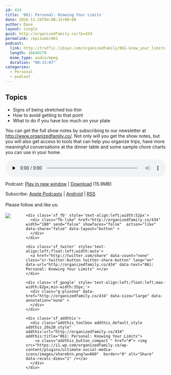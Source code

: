 ```yaml
---
id: 434
title: '061: Personal: Knowing Your Limits'
date: 2016-11-28T04:00:32+00:00
author: Dave
layout: single
guid: http://organizedfamily.co/?p=434
permalink: /episode/061
podcast:
  link: http://traffic.libsyn.com/organizedfamily/061-know_your_limits.mp3
  length: 16640270
  mime_type: audio/mpeg
  duration: "00:15:07"
categories:
  - Personal
  - podcast
---
```

## Topics

  * Signs of being stretched too thin
  * How to avoid getting to that point
  * What to do if you have too much on your plate

You can get the full show notes by subscribing to our newsletter at <http://www.organizedfamily.co/>. Not only will you get the show notes, but you will also get access to tools that can help you organize trips, have more meaningful conversations at the dinner table and some sample chore charts you can use in your home.

<div class="powerpress_player" id="powerpress_player_5382">
  <audio class="wp-audio-shortcode" id="audio-434-62" preload="none" style="width: 100%;" controls="controls"><source type="audio/mpeg" src="http://traffic.libsyn.com/organizedfamily/061-know_your_limits.mp3?_=62" /><a href="http://traffic.libsyn.com/organizedfamily/061-know_your_limits.mp3">http://traffic.libsyn.com/organizedfamily/061-know_your_limits.mp3</a></audio>
</div>

<p class="powerpress_links powerpress_links_mp3">
  Podcast: <a href="http://traffic.libsyn.com/organizedfamily/061-know_your_limits.mp3" class="powerpress_link_pinw" target="_blank" title="Play in new window" onclick="return powerpress_pinw('http://organizedfamily.co/?powerpress_pinw=434-podcast');" rel="nofollow">Play in new window</a> | <a href="http://traffic.libsyn.com/organizedfamily/061-know_your_limits.mp3" class="powerpress_link_d" title="Download" rel="nofollow" download="061-know_your_limits.mp3">Download</a> (15.9MB)
</p>

<p class="powerpress_links powerpress_subscribe_links">
  Subscribe: <a href="https://itunes.apple.com/us/podcast/organized-family/id1047979605?mt=2&ls=1#episodeGuid=http%3A%2F%2Forganizedfamily.co%2F%3Fp%3D434" class="powerpress_link_subscribe powerpress_link_subscribe_itunes" title="Subscribe on Apple Podcasts" rel="nofollow">Apple Podcasts</a> | <a href="http://subscribeonandroid.com/organizedfamily.co/feed/podcast" class="powerpress_link_subscribe powerpress_link_subscribe_android" title="Subscribe on Android" rel="nofollow">Android</a> | <a href="http://organizedfamily.co/feed/podcast" class="powerpress_link_subscribe powerpress_link_subscribe_rss" title="Subscribe via RSS" rel="nofollow">RSS</a>
</p>

<div class='sfsi_Sicons' style='width: 100%; display: inline-block; vertical-align: middle; text-align:left'>
  <div style='margin:0px 8px 0px 0px; line-height: 24px'>
    <span>Please follow and like us:</span>
  </div>
  
  <div class='sfsi_socialwpr'>
    <div class='sf_subscrbe' style='text-align:left;float:left;width:64px'>
      <a href="http://www.specificfeeds.com/widget/emailsubscribe/MTc5ODgx/OA==/" target="_blank"><img src="https://i2.wp.com/organizedfamily.co/wp-content/plugins/ultimate-social-media-icons/images/follow_subscribe.png?w=660" data-recalc-dims="1" /></a>
    </div>
    
    <div class='sf_fb' style='text-align:left;width:52px'>
      <div class="fb-like" href="http://organizedfamily.co/434" width="180" send="false" showfaces="false"  action="like" data-share="false" data-layout="button" >
      </div>
    </div>
    
    <div class='sf_twiter' style='text-align:left;float:left;width:auto'>
      <a href="http://twitter.com/share" data-count="none" class="sr-twitter-button twitter-share-button" lang="en" data-url="http://organizedfamily.co/434" data-text="061: Personal: Knowing Your Limits" ></a>
    </div>
    
    <div class='sf_google' style='text-align:left;float:left;max-width:62px;min-width:35px;'>
      <div class="g-plusone" data-href="http://organizedfamily.co/434" data-size="large" data-annotation="none" >
      </div>
    </div>
    
    <div class='sf_addthis'>
      <div class="addthis_toolbox addthis_default_style addthis_20x20_style" addthis:url="http://organizedfamily.co/434" addthis:title="061: Personal: Knowing Your Limits">
        <a class="addthis_button_compact " href="#"> <img src="https://i1.wp.com/organizedfamily.co/wp-content/plugins/ultimate-social-media-icons/images/sharebtn.png?w=660"  border="0" alt="Share" data-recalc-dims="1" /></a>
      </div>
    </div>
  </div>
</div>